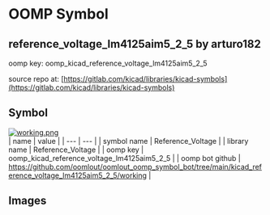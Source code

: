 # OOMP Symbol  
## reference_voltage_lm4125aim5_2_5  by arturo182  
  
oomp key: oomp_kicad_reference_voltage_lm4125aim5_2_5  
  
source repo at: [https://gitlab.com/kicad/libraries/kicad-symbols](https://gitlab.com/kicad/libraries/kicad-symbols)  
## Symbol  
  
[![working.png](working_600.png)](working.png)  
| name | value | 
| --- | --- | 
| symbol name | Reference_Voltage | 
| library name | Reference_Voltage | 
| oomp key | oomp_kicad_reference_voltage_lm4125aim5_2_5 | 
| oomp bot github | https://github.com/oomlout/oomlout_oomp_symbol_bot/tree/main/kicad_reference_voltage_lm4125aim5_2_5/working | 
## Images  
